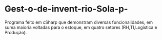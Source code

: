 # Gest-o-de-invent-rio-Sola-p-
Programa feito em cSharp que demonstram diversas funcionalidades, em suma maioria voltadas para o estoque, em quatro setores (RH,TI,Logística e Produção).
